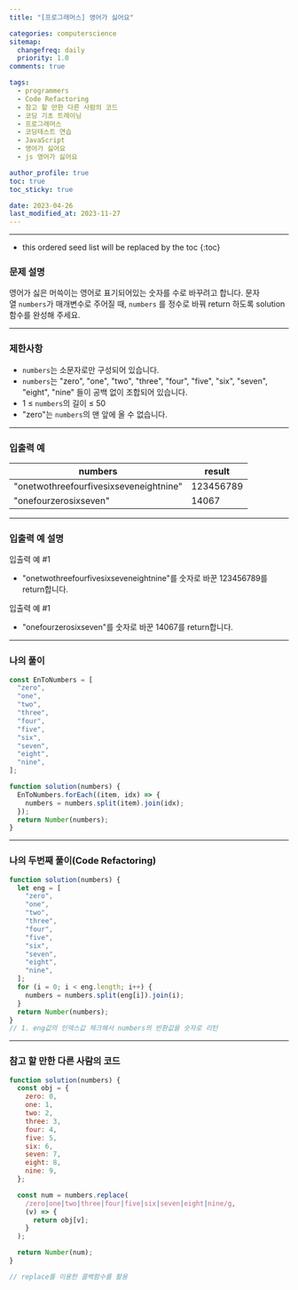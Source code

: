 ```yaml
---
title: "[프로그래머스] 영어가 싫어요"

categories: computerscience
sitemap:
  changefreq: daily
  priority: 1.0
comments: true

tags:
  - programmers
  - Code Refactoring
  - 참고 할 만한 다른 사람의 코드
  - 코딩 기초 트레이닝
  - 프로그래머스
  - 코딩테스트 연습
  - JavaScript
  - 영어가 싫어요
  - js 영어가 싫어요

author_profile: true
toc: true
toc_sticky: true

date: 2023-04-26
last_modified_at: 2023-11-27
---
```


---

<!-- prettier-ignore -->
* this ordered seed list will be replaced by the toc 
{:toc}

### 문제 설명

영어가 싫은 머쓱이는 영어로 표기되어있는 숫자를 수로 바꾸려고 합니다. 문자열 `numbers`가 매개변수로 주어질 때, `numbers`
를 정수로 바꿔 return 하도록 solution 함수를 완성해 주세요.

---

### 제한사항

- `numbers`는 소문자로만 구성되어 있습니다.
- `numbers`는 "zero", "one", "two", "three", "four", "five", "six", "seven", "eight", "nine" 들이 공백 없이 조합되어 있습니다.
- 1 ≤ `numbers`의 길이 ≤ 50
- "zero"는 `numbers`의 맨 앞에 올 수 없습니다.

---

### 입출력 예

| numbers                                | result    |
| -------------------------------------- | --------- |
| "onetwothreefourfivesixseveneightnine" | 123456789 |
| "onefourzerosixseven"                  | 14067     |

---

### **입출력 예 설명**

입출력 예 #1

- "onetwothreefourfivesixseveneightnine"를 숫자로 바꾼 123456789를 return합니다.

입출력 예 #1

- "onefourzerosixseven"를 숫자로 바꾼 14067를 return합니다.

---

### 나의 풀이

```jsx
const EnToNumbers = [
  "zero",
  "one",
  "two",
  "three",
  "four",
  "five",
  "six",
  "seven",
  "eight",
  "nine",
];

function solution(numbers) {
  EnToNumbers.forEach((item, idx) => {
    numbers = numbers.split(item).join(idx);
  });
  return Number(numbers);
}
```

---

### 나의 두번째 풀이(Code Refactoring)

```jsx
function solution(numbers) {
  let eng = [
    "zero",
    "one",
    "two",
    "three",
    "four",
    "five",
    "six",
    "seven",
    "eight",
    "nine",
  ];
  for (i = 0; i < eng.length; i++) {
    numbers = numbers.split(eng[i]).join(i);
  }
  return Number(numbers);
}
// 1. eng값의 인덱스값 체크해서 numbers의 반환값을 숫자로 리턴
```

---

### 참고 할 만한 다른 사람의 코드

```jsx
function solution(numbers) {
  const obj = {
    zero: 0,
    one: 1,
    two: 2,
    three: 3,
    four: 4,
    five: 5,
    six: 6,
    seven: 7,
    eight: 8,
    nine: 9,
  };

  const num = numbers.replace(
    /zero|one|two|three|four|five|six|seven|eight|nine/g,
    (v) => {
      return obj[v];
    }
  );

  return Number(num);
}

// replace를 이용한 콜백함수를 활용
```
